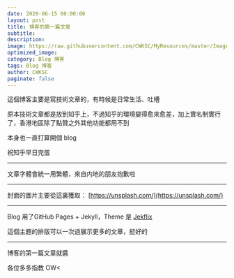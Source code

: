 ```yaml
---
date: 2020-06-15 00:00:00
layout: post
title: 博客的第一篇文章
subtitle: 
description: 
image: https://raw.githubusercontent.com/CWKSC/MyResources/master/Image/krisjanis-mezulis-kDTfZxwqnyU-unsplash.jpg
optimized_image: 
category: Blog 博客
tags: Blog 博客
author: CWKSC
paginate: false
---
```


這個博客主要是寫技術文章的，有時候是日常生活、吐槽

原本技術文章都是放到知乎上，不過知乎的環境變得愈來愈差，加上實名制實行了，香港地區除了點贊之外其他功能都用不到

本身也一直打算開個 blog 

祝知乎早日完蛋

___

文章字體會統一用繁體，來自内地的朋友抱歉啦 

___

封面的圖片主要從這裏獲取： [https://unsplash.com/](https://unsplash.com/)

___

Blog 用了GitHub Pages + Jekyll，Theme 是 [Jekflix](https://github.com/thiagorossener/jekflix-template) 

這個主題的排版可以一次過展示更多的文章，挺好的

___

博客的第一篇文章就醬

各位多多指教  OW<